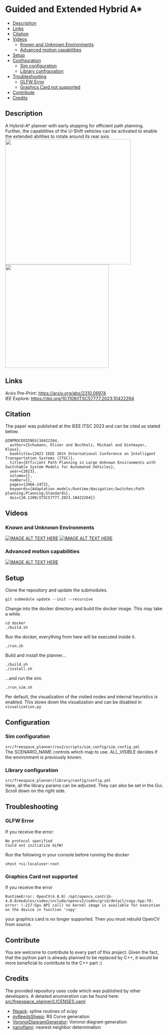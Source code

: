 # Guided and Extended Hybrid A* 
  * [Description](#description)
  * [Links](#links)
  * [Citation](#citation)
  * [Videos](#videos)
    + [Known and Unknown Environments](#known-and-unknown-environments)
    + [Advanced motion capabilities](#advanced-motion-capabilities)
  * [Setup](#setup)
  * [Configuration](#configuration)
    + [Sim configuration](#sim-configuration)
    + [Library configuration](#library-configuration)
  * [Troubleshooting](#troubleshooting)
    + [GLFW Error](#glfw-error)
    + [Graphics Card not supported](#graphics-card-not-supported)
  * [Contribute](#contribute)
  * [Credits](#credits)

## Description
A Hybrid-A* planner with early stopping for efficient path planning.  
Further, the capabilities of the U-Shift vehicles can be activated to enable the extended abilities to rotate around its rear axis. 
<img align="left" src="https://github.com/uulm-mrm/guided-extended-hybrid-astar/blob/main/path_on_parking_search_tree.png" width="400">  
<img align="center" src="https://github.com/uulm-mrm/guided-extended-hybrid-astar/assets/57749046/df41c8cb-8261-4dd7-a64d-efae3bb90998" width="330">  


## Links
Arxiv Pre-Print: https://arxiv.org/abs/2310.06974  
IEE Explore: https://doi.org/10.1109/ITSC57777.2023.10422264

## Citation
The paper was published at the IEEE ITSC 2023 and can be cited as stated below.
```
@INPROCEEDINGS{10422264,
  author={Schumann, Oliver and Buchholz, Michael and Dietmayer, Klaus},
  booktitle={2023 IEEE 26th International Conference on Intelligent Transportation Systems (ITSC)}, 
  title={Efficient Path Planning in Large Unknown Environments with Switchable System Models for Automated Vehicles}, 
  year={2023},
  volume={},
  number={},
  pages={2466-2472},
  keywords={Adaptation models;Runtime;Navigation;Switches;Path planning;Planning;Standards},
  doi={10.1109/ITSC57777.2023.10422264}}

```

## Videos
### Known and Unknown Environments
[![IMAGE ALT TEXT HERE](https://img.youtube.com/vi/k8ezypm78WQ/0.jpg)](https://www.youtube.com/watch?v=k8ezypm78WQ)
[![IMAGE ALT TEXT HERE](https://img.youtube.com/vi/hHTfiry8gd0/0.jpg)](https://www.youtube.com/watch?v=hHTfiry8gd0)

### Advanced motion capabilities
[![IMAGE ALT TEXT HERE](https://img.youtube.com/vi/5uQWnyPqYFw/0.jpg)](https://www.youtube.com/watch?v=5uQWnyPqYFw)

## Setup
Clone the repository and update the submodules.
```
git submodule update --init --recursive                                                      
```
Change into the docker directory and build the docker image. This may take a while.
```
cd docker
./build.sh
```
Run the docker, everything from here will be executed inside it.
```
./run.sh
```
Build and install the planner...
```
./build.sh
./install.sh
```
...and run the sim.
```
./run_sim.sh
```

Per default, the visualization of the visited nodes and internal heuristics is enabled.
This slows down the visualization and can be disabled in ```visualization.py```

## Configuration
### Sim configuration
```src/freespace_planner/ros2/scripts/sim_config/sim_config.yml```  
The SCENARIO_NAME controls which map to use.
ALL_VISIBLE decides if the environment is previously known.

### Library configuration
```src/freespace_planner/library/config/config.yml```  
Here, all the library params can be adjusted. They can also be set in the Gui. Scroll down on the right side.

## Troubleshooting
### GLFW Error
If you receive the error: 
```
No protocol specified
Could not initialize GLFW!
```
Run the following in your console before running the docker
```
xhost +si:localuser:root
```

### Graphics Card not supported
If you receive the error
```
RuntimeError: OpenCV(4.8.0) /opt/opencv_contrib-4.8.0/modules/cudev/include/opencv2/cudev/grid/detail/copy.hpp:78: error: (-217:Gpu API call) no kernel image is available for execution on the device in function 'copy'
```
your graphics card is no longer supported. Then you must rebuild OpenCV from source.


## Contribute
You are welcome to contribute to every part of this project.
Given the fact, that the python part is already planned to be replaced by C++, it would be more beneficial to contribute to the C++ part :)

## Credits
The provided repository uses code which was published by other developers. A detailed enumeration can be found here: [src/freespace_planner/LICENSES.yaml](src/freespace_planner/LICENSES.yaml)
- [fitpack](https://github.com/scipy/scipy/tree/main/scipy/interpolate/fitpack): spline routines of scipy
- [pyReedsShepp](https://github.com/ghliu/pyReedsShepp): RS Curve generation
- [VoronoiDiagramGenerator](https://web.archive.org/web/20131207065132/http://www.skynet.ie/~sos/mapviewer/voronoi.php): Voronoi diagram generation
- [nanoflann](https://github.com/jlblancoc/nanoflann): nearest neighbor determination

